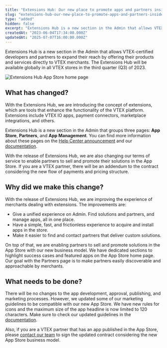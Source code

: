 ```yaml
---
title: "Extensions Hub: Our new place to promote apps and partners inside VTEX Admin"
slug: "extensions-hub-our-new-place-to-promote-apps-and-partners-inside-vtex-admin"
type: "added"
hidden: false
excerpt: "Extensions Hub is a new section in the Admin that allows VTEX-certified developers and partners to expand their reach by offering their products and services directly to VTEX merchants."
createdAt: "2023-06-04T17:34:00.000Z"
updatedAt: "2025-07-07T16:00:00.000Z"
---
```


Extensions Hub is a new section in the Admin that allows VTEX-certified developers and partners to expand their reach by offering their products and services directly to VTEX merchants. The Extensions Hub will be available globally in all VTEX stores in the third quarter (Q3) of 2023.

![Extensions Hub App Store home page](https://cdn.jsdelivr.net/gh/vtexdocs/dev-portal-content@main/images/extensions-hub-app-store-home-page.png)

## What has changed?

With the Extensions Hub, we are introducing the concept of extensions, which are tools that enhance the functionality of the VTEX platform. Extensions include VTEX IO apps, payment connectors, marketplace integrations, and others.

Extensions Hub is a new section in the Admin that groups three pages: **App Store**, **Partners**, and **App Management**. You can find more information about these pages on the [Help Center announcement](https://help.vtex.com/announcements/extensions-hub-extend-your-operation-by-admin-vtex--4FYJCHTttMa0znV1mdHW9w) and our [documentation](https://help.vtex.com/en/tracks/extensions-hub--AW7klkYMh557y5IUOgzco).

With the release of Extensions Hub, we are also changing our terms of service to enable partners to sell and promote their solutions in the App Store. If you are a VTEX partner, there will be an addendum to the contract considering the new flow of payments and pricing structure.

## Why did we make this change?

With the release of Extensions Hub, we are improving the experience of merchants dealing with extensions. The improvements are:

- Give a unified experience on Admin. Find solutions and partners, and manage apps, all in one place.
- Have a simple, fast, and frictionless experience to acquire and install apps in the store.
- Make it easier to find and contact partners that deliver custom solutions.

On top of that, we are enabling partners to sell and promote solutions in the App Store with our new business model. We have dedicated sections to highlight success cases and featured apps on the App Store home page. Our goal with the Partners page is to make partners easily discoverable and approachable by merchants.

## What needs to be done?

There will be no changes to the app development, approval, publishing, and marketing processes. However, we updated some of our marketing guidelines to be compatible with our new App Store. We have new rules for icons and the maximum size of the app headline is now limited to 120 characters. Make sure to check our updated guidelines in the [documentation](https://developers.vtex.com/docs/guides/vtex-io-documentation-homologation-requirements-for-vtex-app-store).

Also, if you are a VTEX partner that has an app published in the App Store, please [contact our team](https://help.vtex.com/en/tutorial/opening-tickets-to-vtex-support--16yOEqpO32UQYygSmMSSAM) to sign the updated contract considering the new App Store business model.
